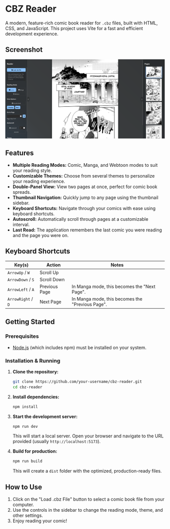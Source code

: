 # CBZ Reader

A modern, feature-rich comic book reader for `.cbz` files, built with HTML, CSS, and JavaScript. This project uses Vite for a fast and efficient development experience.

## Screenshot

![CBZ Reader Screenshot](Cbz-reader.png)

## Features

-   **Multiple Reading Modes:** Comic, Manga, and Webtoon modes to suit your reading style.
-   **Customizable Themes:** Choose from several themes to personalize your reading experience.
-   **Double-Panel View:** View two pages at once, perfect for comic book spreads.
-   **Thumbnail Navigation:** Quickly jump to any page using the thumbnail sidebar.
-   **Keyboard Shortcuts:** Navigate through your comics with ease using keyboard shortcuts.
-   **Autoscroll:** Automatically scroll through pages at a customizable interval.
-   **Last Read:** The application remembers the last comic you were reading and the page you were on.

## Keyboard Shortcuts

| Key(s)          | Action                            | Notes                                        |
| --------------- | --------------------------------- | -------------------------------------------- |
| `ArrowUp` / `W`     | Scroll Up                         |                                              |
| `ArrowDown` / `S`   | Scroll Down                       |                                              |
| `ArrowLeft` / `A`   | Previous Page                     | In Manga mode, this becomes the "Next Page". |
| `ArrowRight` / `D`  | Next Page                         | In Manga mode, this becomes the "Previous Page". |

## Getting Started

### Prerequisites

-   [Node.js](https://nodejs.org/) (which includes npm) must be installed on your system.

### Installation & Running

1.  **Clone the repository:**
    ```bash
    git clone https://github.com/your-username/cbz-reader.git
    cd cbz-reader
    ```

2.  **Install dependencies:**
    ```bash
    npm install
    ```

3.  **Start the development server:**
    ```bash
    npm run dev
    ```

    This will start a local server. Open your browser and navigate to the URL provided (usually `http://localhost:5173`).

4.  **Build for production:**
    ```bash
    npm run build
    ```
    This will create a `dist` folder with the optimized, production-ready files.

## How to Use

1.  Click on the "Load .cbz File" button to select a comic book file from your computer.
2.  Use the controls in the sidebar to change the reading mode, theme, and other settings.
3.  Enjoy reading your comic!
